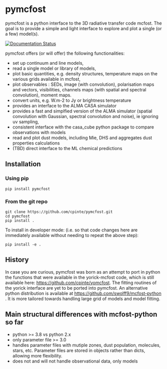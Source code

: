# pymcfost

pymcfost is a python interface to the 3D radiative transfer code mcfost. The goal is to provide a simple and light interface to explore and plot a single (or a few) model(s).

[![Documentation Status](https://readthedocs.org/projects/mcfost/badge/?version=latest)](https://pymcfost.readthedocs.io/en/latest/)

pymcfost offers (or will offer) the following functionalities:

 - set up continuum and line models,
 - read a single model or library of models,
 - plot basic quantities, e.g. density structures, temperature maps on the various grids available in mcfost,
 - plot observables : SEDs, image (with convolution), polarisation maps and vectors, visibilities, channels maps (with spatial and spectral convolution), moment maps.
 - convert units, e.g. W.m-2 to Jy or brightness temperature
 - provides an interface to the ALMA CASA simulator
 - provides a fast and simplfied version of the ALMA simulator (spatial convolution with Gaussian, spectral convolution and noise), ie ignoring uv sampling,
 - consistent interface with the casa_cube python package to compare observations with models
 - read and plot dust models, including Mie, DHS and aggregates dust properties calculations
 - (TBD) direct interface to the ML chemical predictions

## Installation

### Using pip
```
pip install pymcfost
```

### From the git repo
```
git clone https://github.com/cpinte/pymcfost.git
cd pymcfost
pip install .
```

To install in developer mode: (i.e. so that code changes here are immediately available without needing to repeat the above step):

```
pip install -e .
```

## History

In case you are curious, pymcfost was born as an attempt to port in python the functions that were available in the yorick-mcfost code, which is still available here: https://github.com/cpinte/yomcfost.
The fitting routines of the yorick interface are yet to be ported into pymcfost.
An alternative python distribution is available at https://github.com/swolff9/mcfost-python . It is more tailored towards handling large grid of models and model fitting.

## Main structural differences with mcfost-python so far

- python >= 3.8 vs python 2.x
- only parameter file >= 3.0
- handles parameter files with mutiple zones, dust population, molecules, stars, etc. Parameter files are stored in objects rather than dicts, allowing more flexibility.
- does not and will not handle observational data, only models
